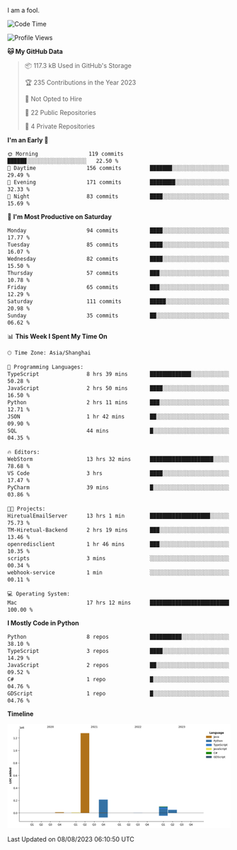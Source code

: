 I am a fool.

<!--START_SECTION:waka-->
![Code Time](http://img.shields.io/badge/Code%20Time-593%20hrs%2052%20mins-blue)

![Profile Views](http://img.shields.io/badge/Profile%20Views-2-blue)

**🐱 My GitHub Data** 

> 📦 117.3 kB Used in GitHub's Storage 
 > 
> 🏆 235 Contributions in the Year 2023
 > 
> 🚫 Not Opted to Hire
 > 
> 📜 22 Public Repositories 
 > 
> 🔑 4 Private Repositories 
 > 
**I'm an Early 🐤** 

```text
🌞 Morning                119 commits         ██████░░░░░░░░░░░░░░░░░░░   22.50 % 
🌆 Daytime                156 commits         ███████░░░░░░░░░░░░░░░░░░   29.49 % 
🌃 Evening                171 commits         ████████░░░░░░░░░░░░░░░░░   32.33 % 
🌙 Night                  83 commits          ████░░░░░░░░░░░░░░░░░░░░░   15.69 % 
```
📅 **I'm Most Productive on Saturday** 

```text
Monday                   94 commits          ████░░░░░░░░░░░░░░░░░░░░░   17.77 % 
Tuesday                  85 commits          ████░░░░░░░░░░░░░░░░░░░░░   16.07 % 
Wednesday                82 commits          ████░░░░░░░░░░░░░░░░░░░░░   15.50 % 
Thursday                 57 commits          ███░░░░░░░░░░░░░░░░░░░░░░   10.78 % 
Friday                   65 commits          ███░░░░░░░░░░░░░░░░░░░░░░   12.29 % 
Saturday                 111 commits         █████░░░░░░░░░░░░░░░░░░░░   20.98 % 
Sunday                   35 commits          ██░░░░░░░░░░░░░░░░░░░░░░░   06.62 % 
```


📊 **This Week I Spent My Time On** 

```text
🕑︎ Time Zone: Asia/Shanghai

💬 Programming Languages: 
TypeScript               8 hrs 39 mins       █████████████░░░░░░░░░░░░   50.28 % 
JavaScript               2 hrs 50 mins       ████░░░░░░░░░░░░░░░░░░░░░   16.50 % 
Python                   2 hrs 11 mins       ███░░░░░░░░░░░░░░░░░░░░░░   12.71 % 
JSON                     1 hr 42 mins        ██░░░░░░░░░░░░░░░░░░░░░░░   09.90 % 
SQL                      44 mins             █░░░░░░░░░░░░░░░░░░░░░░░░   04.35 % 

🔥 Editors: 
WebStorm                 13 hrs 32 mins      ████████████████████░░░░░   78.68 % 
VS Code                  3 hrs               ████░░░░░░░░░░░░░░░░░░░░░   17.47 % 
PyCharm                  39 mins             █░░░░░░░░░░░░░░░░░░░░░░░░   03.86 % 

🐱‍💻 Projects: 
HiretualEmailServer      13 hrs 1 min        ███████████████████░░░░░░   75.73 % 
TM-Hiretual-Backend      2 hrs 19 mins       ███░░░░░░░░░░░░░░░░░░░░░░   13.46 % 
openredisclient          1 hr 46 mins        ███░░░░░░░░░░░░░░░░░░░░░░   10.35 % 
scripts                  3 mins              ░░░░░░░░░░░░░░░░░░░░░░░░░   00.34 % 
webhook-service          1 min               ░░░░░░░░░░░░░░░░░░░░░░░░░   00.11 % 

💻 Operating System: 
Mac                      17 hrs 12 mins      █████████████████████████   100.00 % 
```

**I Mostly Code in Python** 

```text
Python                   8 repos             ██████████░░░░░░░░░░░░░░░   38.10 % 
TypeScript               3 repos             ████░░░░░░░░░░░░░░░░░░░░░   14.29 % 
JavaScript               2 repos             ██░░░░░░░░░░░░░░░░░░░░░░░   09.52 % 
C#                       1 repo              █░░░░░░░░░░░░░░░░░░░░░░░░   04.76 % 
GDScript                 1 repo              █░░░░░░░░░░░░░░░░░░░░░░░░   04.76 % 
```



**Timeline**

![Lines of Code chart](https://raw.githubusercontent.com/VeejaLiu/VeejaLiu/master/assets/bar_graph.png)


 Last Updated on 08/08/2023 06:10:50 UTC
<!--END_SECTION:waka-->
